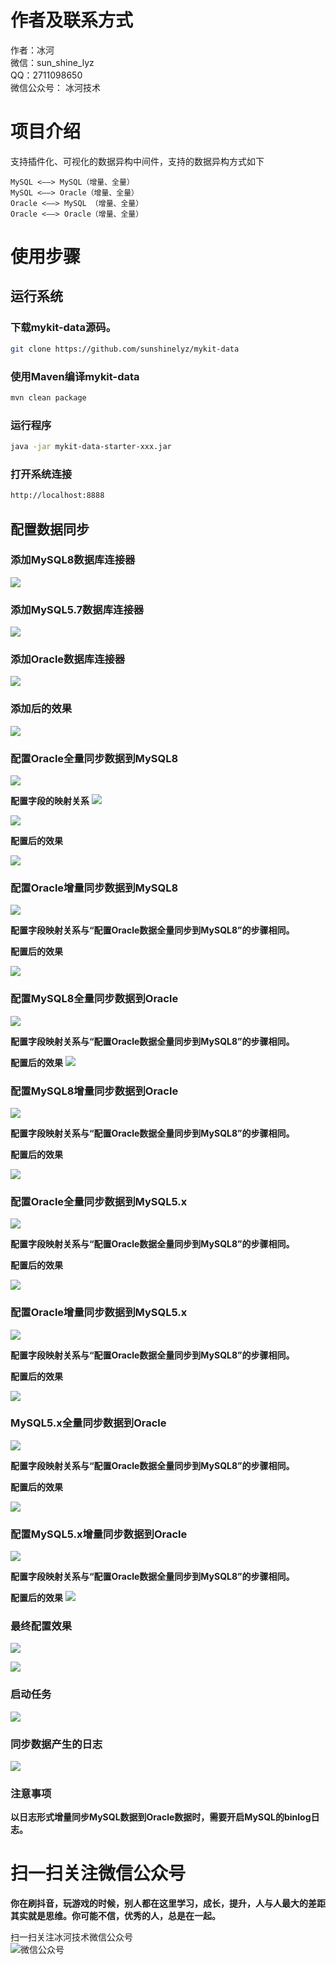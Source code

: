 # 作者及联系方式
作者：冰河  
微信：sun_shine_lyz  
QQ：2711098650  
微信公众号： 冰河技术

# 项目介绍
支持插件化、可视化的数据异构中间件，支持的数据异构方式如下  
```
MySQL <——> MySQL（增量、全量）
MySQL <——> Oracle（增量、全量）
Oracle <——> MySQL （增量、全量）
Oracle <——> Oracle（增量、全量）
```
# 使用步骤

## 运行系统

### 下载mykit-data源码。

```bash
git clone https://github.com/sunshinelyz/mykit-data
```

### 使用Maven编译mykit-data

```bash
mvn clean package 
```

### 运行程序

```bash
java -jar mykit-data-starter-xxx.jar
```

### 打开系统连接

```bash
http://localhost:8888
```

## 配置数据同步

### 添加MySQL8数据库连接器

![](https://img-blog.csdnimg.cn/20201020211922665.jpg)


### 添加MySQL5.7数据库连接器
![](https://img-blog.csdnimg.cn/20201020211933342.jpg)


### 添加Oracle数据库连接器

![](https://img-blog.csdnimg.cn/20201020211943138.jpg)


### 添加后的效果

![](https://img-blog.csdnimg.cn/20201020211954830.jpg)


### 配置Oracle全量同步数据到MySQL8

![](https://img-blog.csdnimg.cn/20201020212012981.jpg)


**配置字段的映射关系**
![](https://img-blog.csdnimg.cn/20201020212039267.jpg)


![](https://img-blog.csdnimg.cn/20201020212101356.jpg)


**配置后的效果**

![](https://img-blog.csdnimg.cn/2020102021211766.jpg)


### 配置Oracle增量同步数据到MySQL8

![](https://img-blog.csdnimg.cn/20201020212133632.jpg)


**配置字段映射关系与“配置Oracle数据全量同步到MySQL8”的步骤相同。**

**配置后的效果**

![](https://img-blog.csdnimg.cn/20201020212149315.jpg)


### 配置MySQL8全量同步数据到Oracle
![](https://img-blog.csdnimg.cn/20201020212209907.jpg)


**配置字段映射关系与“配置Oracle数据全量同步到MySQL8”的步骤相同。**

**配置后的效果**
![](https://img-blog.csdnimg.cn/20201020212224269.jpg)


### 配置MySQL8增量同步数据到Oracle

![](https://img-blog.csdnimg.cn/20201020212239857.jpg)


**配置字段映射关系与“配置Oracle数据全量同步到MySQL8”的步骤相同。**

**配置后的效果**

![](https://img-blog.csdnimg.cn/20201020212254685.jpg)


### 配置Oracle全量同步数据到MySQL5.x
![](https://img-blog.csdnimg.cn/20201020212556144.jpg)


**配置字段映射关系与“配置Oracle数据全量同步到MySQL8”的步骤相同。**

**配置后的效果**

![](https://img-blog.csdnimg.cn/20201020212611563.jpg)


### 配置Oracle增量同步数据到MySQL5.x

![](https://img-blog.csdnimg.cn/20201020212628293.jpg)


**配置字段映射关系与“配置Oracle数据全量同步到MySQL8”的步骤相同。**

**配置后的效果**

![](https://img-blog.csdnimg.cn/20201020212647851.jpg)


### MySQL5.x全量同步数据到Oracle

![](https://img-blog.csdnimg.cn/20201020212719700.jpg)


**配置字段映射关系与“配置Oracle数据全量同步到MySQL8”的步骤相同。**

**配置后的效果**

![](https://img-blog.csdnimg.cn/20201020212733300.jpg)


### 配置MySQL5.x增量同步数据到Oracle

![](https://img-blog.csdnimg.cn/20201020212747500.jpg)


**配置字段映射关系与“配置Oracle数据全量同步到MySQL8”的步骤相同。**

**配置后的效果**
![](https://img-blog.csdnimg.cn/20201020212803940.jpg)


### 最终配置效果

![](https://img-blog.csdnimg.cn/20201020212836664.jpg)


![](https://img-blog.csdnimg.cn/20201020212848208.jpg)


### 启动任务

![](https://img-blog.csdnimg.cn/2020102021290178.jpg)


### 同步数据产生的日志

![](https://img-blog.csdnimg.cn/2020102021291161.jpg)


### 注意事项

**以日志形式增量同步MySQL数据到Oracle数据时，需要开启MySQL的binlog日志。**


# 扫一扫关注微信公众号

**你在刷抖音，玩游戏的时候，别人都在这里学习，成长，提升，人与人最大的差距其实就是思维。你可能不信，优秀的人，总是在一起。** 
  
扫一扫关注冰河技术微信公众号  
![微信公众号](https://img-blog.csdnimg.cn/20200906013715889.png)  
